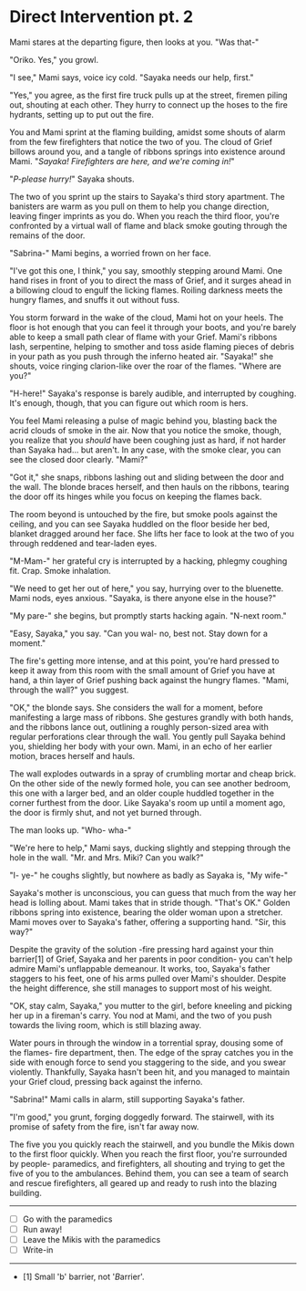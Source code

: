 # Direct Intervention pt. 2

Mami stares at the departing figure, then looks at you. "Was that-"

"Oriko. Yes," you growl.

"I see," Mami says, voice icy cold. "Sayaka needs our help, first."

"Yes," you agree, as the first fire truck pulls up at the street, firemen piling out, shouting at each other. They hurry to connect up the hoses to the fire hydrants, setting up to put out the fire.

You and Mami sprint at the flaming building, amidst some shouts of alarm from the few firefighters that notice the two of you. The cloud of Grief billows around you, and a tangle of ribbons springs into existence around Mami. "*Sayaka! Firefighters are here, and we're coming in!*"

"*P-please hurry!*" Sayaka shouts.

The two of you sprint up the stairs to Sayaka's third story apartment. The banisters are warm as you pull on them to help you change direction, leaving finger imprints as you do. When you reach the third floor, you're confronted by a virtual wall of flame and black smoke gouting through the remains of the door.

"Sabrina-" Mami begins, a worried frown on her face.

"I've got this one, I think," you say, smoothly stepping around Mami. One hand rises in front of you to direct the mass of Grief, and it surges ahead in a billowing cloud to engulf the licking flames. Roiling darkness meets the hungry flames, and snuffs it out without fuss.

You storm forward in the wake of the cloud, Mami hot on your heels. The floor is hot enough that you can feel it through your boots, and you're barely able to keep a small path clear of flame with your Grief. Mami's ribbons lash, serpentine, helping to smother and toss aside flaming pieces of debris in your path as you push through the inferno heated air. "Sayaka!" she shouts, voice ringing clarion-like over the roar of the flames. "Where are you?"

"H-here!" Sayaka's response is barely audible, and interrupted by coughing. It's enough, though, that you can figure out which room is hers.

You feel Mami releasing a pulse of magic behind you, blasting back the acrid clouds of smoke in the air. Now that you notice the smoke, though, you realize that you *should* have been coughing just as hard, if not harder than Sayaka had... but aren't. In any case, with the smoke clear, you can see the closed door clearly. "Mami?"

"Got it," she snaps, ribbons lashing out and sliding between the door and the wall. The blonde braces herself, and then hauls on the ribbons, tearing the door off its hinges while you focus on keeping the flames back.

The room beyond is untouched by the fire, but smoke pools against the ceiling, and you can see Sayaka huddled on the floor beside her bed, blanket dragged around her face. She lifts her face to look at the two of you through reddened and tear-laden eyes.

"M-Mam-" her grateful cry is interrupted by a hacking, phlegmy coughing fit. Crap. Smoke inhalation.

"We need to get her out of here," you say, hurrying over to the bluenette. Mami nods, eyes anxious. "Sayaka, is there anyone else in the house?"

"My pare-" she begins, but promptly starts hacking again. "N-next room."

"Easy, Sayaka," you say. "Can you wal- no, best not. Stay down for a moment."

The fire's getting more intense, and at this point, you're hard pressed to keep it away from this room with the small amount of Grief you have at hand, a thin layer of Grief pushing back against the hungry flames. "Mami, through the wall?" you suggest.

"OK," the blonde says. She considers the wall for a moment, before manifesting a large mass of ribbons. She gestures grandly with both hands, and the ribbons lance out, outlining a roughly person-sized area with regular perforations clear through the wall. You gently pull Sayaka behind you, shielding her body with your own. Mami, in an echo of her earlier motion, braces herself and hauls.

The wall explodes outwards in a spray of crumbling mortar and cheap brick. On the other side of the newly formed hole, you can see another bedroom, this one with a larger bed, and an older couple huddled together in the corner furthest from the door. Like Sayaka's room up until a moment ago, the door is firmly shut, and not yet burned through.

The man looks up. "Who- wha-"

"We're here to help," Mami says, ducking slightly and stepping through the hole in the wall. "Mr. and Mrs. Miki? Can you walk?"

"I- ye-" he coughs slightly, but nowhere as badly as Sayaka is, "My wife-"

Sayaka's mother is unconscious, you can guess that much from the way her head is lolling about. Mami takes that in stride though. "That's OK." Golden ribbons spring into existence, bearing the older woman upon a stretcher. Mami moves over to Sayaka's father, offering a supporting hand. "Sir, this way?"

Despite the gravity of the solution -fire pressing hard against your thin barrier\[1]​ of Grief, Sayaka and her parents in poor condition- you can't help admire Mami's unflappable demeanour. It works, too, Sayaka's father staggers to his feet, one of his arms pulled over Mami's shoulder. Despite the height difference, she still manages to support most of his weight.

"OK, stay calm, Sayaka," you mutter to the girl, before kneeling and picking her up in a fireman's carry. You nod at Mami, and the two of you push towards the living room, which is still blazing away.

Water pours in through the window in a torrential spray, dousing some of the flames- fire department, then. The edge of the spray catches you in the side with enough force to send you staggering to the side, and you swear violently. Thankfully, Sayaka hasn't been hit, and you managed to maintain your Grief cloud, pressing back against the inferno.

"Sabrina!" Mami calls in alarm, still supporting Sayaka's father.

"I'm good," you grunt, forging doggedly forward. The stairwell, with its promise of safety from the fire, isn't far away now.

The five you you quickly reach the stairwell, and you bundle the Mikis down to the first floor quickly. When you reach the first floor, you're surrounded by people- paramedics, and firefighters, all shouting and trying to get the five of you to the ambulances. Behind them, you can see a team of search and rescue firefighters, all geared up and ready to rush into the blazing building.

---

- [ ] Go with the paramedics
- [ ] Run away!
- [ ] Leave the Mikis with the paramedics
- [ ] Write-in

---

- [1]​ Small 'b' barrier, not '*B*arrier'.
